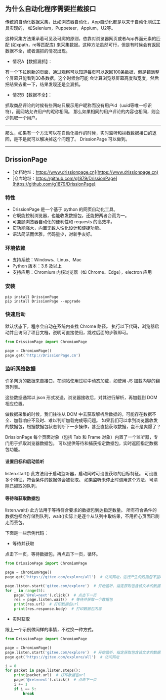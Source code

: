 ## 为什么自动化程序需要拦截接口

传统的自动化数据采集，比如浏览器自动化，App自动化都是以来于自动化测试工具实现的，
如Selenium，Puppeteer，Appium，U2等。

这种采集方法秉承着可见及可爬的原则，依靠对浏览器网页或者App界面元素的匹配 (如xpath，re等匹配库)
来采集数据。这种方法虽然可行，但是有时候会有返回数据不全，或者漏抓的情况出现。

- 情况A【数据漏抓】：

有一个下拉刷新的页面，通过观察可以知道每页可以返回100条数据，但是铺满整个屏幕只能看到30条数据，这个时候你可能
会计算浏览器屏幕高度和宽度，然后把结果去重一下，结果发现还是会漏抓。

- 情况B【数据不全】：

抓取商品评论的时候有些网站只展示用户昵称而没有用户id（uuid等唯一标识符），而网站允许用户的昵称相同。
那么如果相同的用户评论的内容也相同，则会少抓取一个用户。

---

那么，如果有一个方法可以在自动化操作的时候，实时监听和拦截数据接口的返回，是不是就可以解决掉这个问题了。
DrissionPage 可以做到。

---

## DrissionPage

- [文档地址：https://www.drissionpage.cn](https://www.drissionpage.cn)
- [仓库地址：https://github.com/g1879/DrissionPage](https://github.com/g1879/DrissionPage)

### 特性

- DrissionPage 是一个基于 python 的网页自动化工具。
- 它既能控制浏览器，也能收发数据包，还能把两者合而为一。
- 可兼顾浏览器自动化的便利性和 requests 的高效率。
- 它功能强大，内置无数人性化设计和便捷功能。
- 语法简洁而优雅，代码量少，对新手友好。

### 环境依赖

- 支持系统：Windows、Linux、Mac
- Python 版本：3.6 及以上
- 支持应用：Chromium 内核浏览器（如 Chrome、Edge），electron 应用

### 安装

```shell
pip install DrissionPage
pip install DrissionPage --upgrade
```

### 快速启动

默认状态下，程序会自动在系统内查找 Chrome 路径。
执行以下代码，浏览器启动并且访问了项目文档，说明可直接使用，跳过后面的步骤即可。

```python
from DrissionPage import ChromiumPage

page = ChromiumPage()
page.get('http://DrissionPage.cn')
```

### 监听网络数据

许多网页的数据来自接口，在网站使用过程中动态加载，如使用 JS 加载内容的翻页列表。

这些数据通常以 json 形式发送，浏览器接收后，对其进行解析，再加载到 DOM 相应位置。

做数据采集的时候，我们往往从 DOM 中去获取解析后数据的，可能存在数据不全、加载响应不及时、难以判断加载完成等问题。
如果我们可以拿到浏览器收发的数据包，根据数据包状态判断下一步操作，甚至直接获取数据，岂不是爽爆了？

DrissionPage 每个页面对象（包括 Tab 和 Frame 对象）内置了一个监听器，专门用于抓取浏览器数据包。
可以提供等待和捕获指定数据包，实时返回指定数据包功能。

#### 设置目标和启动监听

listen.start() 此方法用于启动监听器，启动同时可设置获取的目标特征。
可设置多个特征，符合条件的数据包会被获取。
如果监听未停止时调用这个方法，可清除已抓取的队列。

#### 等待和获取数据包

listen.wait() 此方法用于等待符合要求的数据包到达指定数量。
所有符合条件的数据包都会存储到队列，wait()实际上是逐个从队列中取结果，不用担心页面已刷走而丢包。

下面是一些示例代码：

- 等待并获取

点击下一页，等待数据包，再点击下一页，循环。

```python
from DrissionPage import ChromiumPage

page = ChromiumPage()
page.get('https://gitee.com/explore/all')  # 访问网址，这行产生的数据包不监听

page.listen.start('gitee.com/explore')  # 开始监听，指定获取包含该文本的数据包
for _ in range(5):
    page('@rel=next').click()  # 点击下一页
    res = page.listen.wait()  # 等待并获取一个数据包
    print(res.url)  # 打印数据包url
    print(res.response.body)  # 打印数据包内容
```

- 实时获取

跟上一个示例做同样的事情，不过换一种方式。

```python
from DrissionPage import ChromiumPage

page = ChromiumPage()
page.listen.start('gitee.com/explore')  # 开始监听，指定获取包含该文本的数据包
page.get('https://gitee.com/explore/all')  # 访问网址

i = 0
for packet in page.listen.steps():
    print(packet.url)  # 打印数据包url
    page('@rel=next').click()  # 点击下一页
    i += 1
    if i == 5:
        break
```